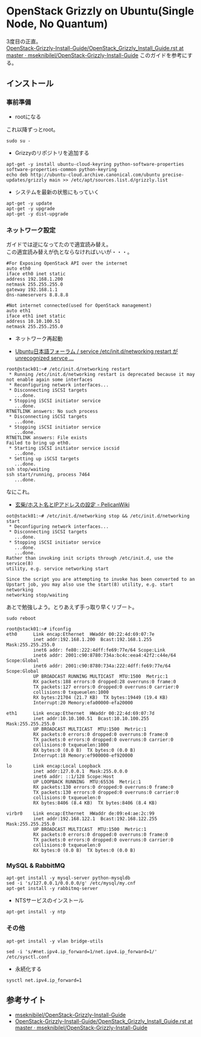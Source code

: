 # OpenStack Grizzly on Ubuntu(Single Node, No Quantum)

3度目の正直。  
[OpenStack-Grizzly-Install-Guide/OpenStack_Grizzly_Install_Guide.rst at master · mseknibilel/OpenStack-Grizzly-Install-Guide](https://github.com/mseknibilel/OpenStack-Grizzly-Install-Guide/blob/master/OpenStack_Grizzly_Install_Guide.rst)
このガイドを参考にする。

## インストール

### 事前準備

* rootになる

これ以降ずっとroot。

```
sudo su -
```

* Grizzyのリポジトリを追加する

```
apt-get -y install ubuntu-cloud-keyring python-software-properties software-properties-common python-keyring
echo deb http://ubuntu-cloud.archive.canonical.com/ubuntu precise-updates/grizzly main >> /etc/apt/sources.list.d/grizzly.list
```

* システムを最新の状態にもっていく

```
apt-get -y update
apt-get -y upgrade
apt-get -y dist-upgrade
```

### ネットワーク設定

ガイドでは逆になってたので適宜読み替え。  
この適宜読み替えが仇とならなければいいが・・・。

```
#For Exposing OpenStack API over the internet
auto eth0
iface eth0 inet static
address 192.168.1.200
netmask 255.255.255.0
gateway 192.168.1.1
dns-nameservers 8.8.8.8

#Not internet connected(used for OpenStack management)
auto eth1
iface eth1 inet static
address 10.10.100.51
netmask 255.255.255.0
```

* ネットワーク再起動

- [Ubuntu日本語フォーラム / service /etc/init.d/networking restart がunrecognized servce ...](https://forums.ubuntulinux.jp/viewtopic.php?id=9522)

```
root@stack01:~# /etc/init.d/networking restart
 * Running /etc/init.d/networking restart is deprecated because it may not enable again some interfaces
 * Reconfiguring network interfaces...
 * Disconnecting iSCSI targets
   ...done.
 * Stopping iSCSI initiator service
   ...done.
RTNETLINK answers: No such process
 * Disconnecting iSCSI targets
   ...done.
 * Stopping iSCSI initiator service
   ...done.
RTNETLINK answers: File exists
Failed to bring up eth0.
 * Starting iSCSI initiator service iscsid
   ...done.
 * Setting up iSCSI targets
   ...done.
ssh stop/waiting
ssh start/running, process 7464
   ...done.
```

なにこれ。

- [玄柴/ホスト名とIPアドレスの設定 - PelicanWiki](http://pelican.ddo.jp/fukurou/mediawiki/index.php/%E7%8E%84%E6%9F%B4/%E3%83%9B%E3%82%B9%E3%83%88%E5%90%8D%E3%81%A8IP%E3%82%A2%E3%83%89%E3%83%AC%E3%82%B9%E3%81%AE%E8%A8%AD%E5%AE%9A)

```
oot@stack01:~# /etc/init.d/networking stop && /etc/init.d/networking start
 * Deconfiguring network interfaces...
 * Disconnecting iSCSI targets
   ...done.
 * Stopping iSCSI initiator service
   ...done.
   ...done.
Rather than invoking init scripts through /etc/init.d, use the service(8)
utility, e.g. service networking start

Since the script you are attempting to invoke has been converted to an
Upstart job, you may also use the start(8) utility, e.g. start networking
networking stop/waiting

```

あとで勉強しよう。とりあえず手っ取り早くリブート。

```
sudo reboot
```

```
root@stack01:~# ifconfig
eth0      Link encap:Ethernet  HWaddr 00:22:4d:69:07:7e
          inet addr:192.168.1.200  Bcast:192.168.1.255  Mask:255.255.255.0
          inet6 addr: fe80::222:4dff:fe69:77e/64 Scope:Link
          inet6 addr: 2001:c90:8780:734a:bc4c:eea4:42f2:c44e/64 Scope:Global
          inet6 addr: 2001:c90:8780:734a:222:4dff:fe69:77e/64 Scope:Global
          UP BROADCAST RUNNING MULTICAST  MTU:1500  Metric:1
          RX packets:188 errors:0 dropped:28 overruns:0 frame:0
          TX packets:127 errors:0 dropped:0 overruns:0 carrier:0
          collisions:0 txqueuelen:1000
          RX bytes:21704 (21.7 KB)  TX bytes:19449 (19.4 KB)
          Interrupt:20 Memory:efa00000-efa20000

eth1      Link encap:Ethernet  HWaddr 00:22:4d:69:07:7d
          inet addr:10.10.100.51  Bcast:10.10.100.255  Mask:255.255.255.0
          UP BROADCAST MULTICAST  MTU:1500  Metric:1
          RX packets:0 errors:0 dropped:0 overruns:0 frame:0
          TX packets:0 errors:0 dropped:0 overruns:0 carrier:0
          collisions:0 txqueuelen:1000
          RX bytes:0 (0.0 B)  TX bytes:0 (0.0 B)
          Interrupt:18 Memory:ef900000-ef920000

lo        Link encap:Local Loopback
          inet addr:127.0.0.1  Mask:255.0.0.0
          inet6 addr: ::1/128 Scope:Host
          UP LOOPBACK RUNNING  MTU:65536  Metric:1
          RX packets:130 errors:0 dropped:0 overruns:0 frame:0
          TX packets:130 errors:0 dropped:0 overruns:0 carrier:0
          collisions:0 txqueuelen:0
          RX bytes:8406 (8.4 KB)  TX bytes:8406 (8.4 KB)

virbr0    Link encap:Ethernet  HWaddr de:09:e4:ae:2c:99
          inet addr:192.168.122.1  Bcast:192.168.122.255  Mask:255.255.255.0
          UP BROADCAST MULTICAST  MTU:1500  Metric:1
          RX packets:0 errors:0 dropped:0 overruns:0 frame:0
          TX packets:0 errors:0 dropped:0 overruns:0 carrier:0
          collisions:0 txqueuelen:0
          RX bytes:0 (0.0 B)  TX bytes:0 (0.0 B)
```

### MySQL & RabbitMQ

```
apt-get install -y mysql-server python-mysqldb
sed -i 's/127.0.0.1/0.0.0.0/g' /etc/mysql/my.cnf
apt-get install -y rabbitmq-server
```

* NTSサービスのインストール

```
apt-get install -y ntp
```

### その他

```
apt-get install -y vlan bridge-utils
```

```
sed -i 's/#net.ipv4.ip_forward=1/net.ipv4.ip_forward=1/' /etc/sysctl.conf
```

* 永続化する

```
sysctl net.ipv4.ip_forward=1
```

## 参考サイト

- [mseknibilel/OpenStack-Grizzly-Install-Guide](https://github.com/mseknibilel/OpenStack-Grizzly-Install-Guide)
- [OpenStack-Grizzly-Install-Guide/OpenStack_Grizzly_Install_Guide.rst at master · mseknibilel/OpenStack-Grizzly-Install-Guide](https://github.com/mseknibilel/OpenStack-Grizzly-Install-Guide/blob/master/OpenStack_Grizzly_Install_Guide.rst)
